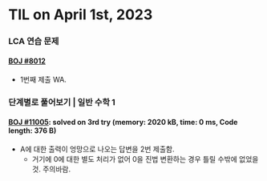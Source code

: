 # **TIL on April 1st, 2023**
### LCA 연습 문제
#### [BOJ #8012](../../../Problem%20Solving/boj/Tree/8012-03-31-2023.cpp)
* 1번째 제출 WA. 

### 단계별로 풀어보기 | 일반 수학 1
#### [BOJ #11005](../../../Problem%20Solving/boj/Math/11005-04-01-2023.cpp): solved on 3rd try (memory: 2020 kB, time: 0 ms, Code length: 376 B)
* A에 대한 출력이 엉망으로 나오는 답변을 2번 제출함.
  - 거기에 0에 대한 별도 처리가 없어 0을 진법 변환하는 경우 틀릴 수밖에 없었을 것. 주의바람.